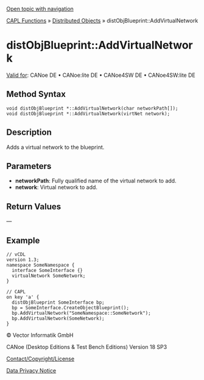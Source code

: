 [Open topic with navigation](../../../../../CANoeDEFamily.htm#Topics/CAPLFunctions/DistributedObjects/Methods/CAPLfunctiondistObjBlueprintAddVirtualNetwork.md)

[CAPL Functions](../../CAPLfunctions.md) » [Distributed Objects](../CAPLfunctionsDOOverview.md) » distObjBlueprint::AddVirtualNetwork

# distObjBlueprint::AddVirtualNetwork

[Valid for](../../../Shared/FeatureAvailability.md): CANoe DE • CANoe:lite DE • CANoe4SW DE • CANoe4SW:lite DE

## Method Syntax

```plaintext
void distObjBlueprint *::AddVirtualNetwork(char networkPath[]);
void distObjBlueprint *::AddVirtualNetwork(virtNet network);
```

## Description

Adds a virtual network to the blueprint.

## Parameters

- **networkPath**: Fully qualified name of the virtual network to add.
- **network**: Virtual network to add.

## Return Values

—

## Example

```plaintext
// vCDL
version 1.3;
namespace SomeNamespace {
  interface SomeInterface {}
  virtualNetwork SomeNetwork;
}

// CAPL
on key 'a' {
  distObjBlueprint SomeInterface bp;
  bp = SomeInterface.CreateObjectBlueprint();
  bp.AddVirtualNetwork("SomeNamespace::SomeNetwork");
  bp.AddVirtualNetwork(SomeNetwork);
}
```

© Vector Informatik GmbH

CANoe (Desktop Editions & Test Bench Editions) Version 18 SP3

[Contact/Copyright/License](../../../Shared/ContactCopyrightLicense.md)

[Data Privacy Notice](https://www.vector.com/int/en/company/get-info/privacy-policy/)